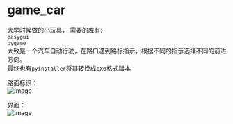 # game_car
大学时候做的小玩具， 需要的库有:   
```easygui```   
```pygame```   
大致是一个汽车自动行驶，在路口遇到路标指示，根据不同的指示选择不同的前进方向。   
最终也有```pyinstaller```将其转换成exe格式版本

路面标识：   
![image](https://github.com/niudaohong/game_car/blob/main/1.jpg)

界面：    
![image](https://github.com/niudaohong/game_car/blob/main/interface.png)
